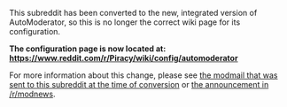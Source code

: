 This subreddit has been converted to the new, integrated version of AutoModerator, so this is no longer the correct wiki page for its configuration.

**The configuration page is now located at: https://www.reddit.com/r/Piracy/wiki/config/automoderator**

For more information about this change, please see [the modmail that was sent to this subreddit at the time of conversion](/message/messages/3ewcvq) or [the announcement in /r/modnews](https://www.reddit.com/r/modnews/comments/30ychn/moderators_automoderator_is_now_built_into_reddit).